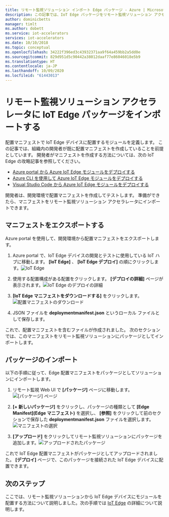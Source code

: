 ```yaml
---
title: リモート監視ソリューション インポート Edge パッケージ - Azure | Microsoft Docs
description: この記事では、IoT Edge パッケージをリモート監視ソリューション アクセラレータにインポートする方法について説明します。
author: dominicbetts
manager: timlt
ms.author: dobett
ms.service: iot-accelerators
services: iot-accelerators
ms.date: 10/10/2018
ms.topic: conceptual
ms.openlocfilehash: 34222f396ed3c43932371aa9f64a459bb2a5dd0e
ms.sourcegitcommit: 829d951d5c90442a38012daaf77e86046018e5b9
ms.translationtype: HT
ms.contentlocale: ja-JP
ms.lasthandoff: 10/09/2020
ms.locfileid: "61443013"
---
```

# <a name="import-an-iot-edge-package-into-your-remote-monitoring-solution-accelerator"></a>リモート監視ソリューション アクセラレータに IoT Edge パッケージをインポートする

配置マニフェストで IoT Edge デバイスに配置するモジュールを定義します。 この記事では、組織内の開発者が既に配置マニフェストを作成していることを前提としています。 開発者がマニフェストを作成する方法については、次の IoT Edge の攻略記事を参照してください。

- [Azure portal から Azure IoT Edge モジュールをデプロイする](../iot-edge/how-to-deploy-modules-portal.md)
- [Azure CLI を使用して Azure IoT Edge モジュールをデプロイする](../iot-edge/how-to-deploy-modules-cli.md)
- [Visual Studio Code から Azure IoT Edge モジュールをデプロイする](../iot-edge/how-to-deploy-modules-vscode.md)

開発者は、開発環境で配置マニフェストを作成してテストします。 準備ができたら、マニフェストをリモート監視ソリューション アクセラレータにインポートできます。

## <a name="export-a-manifest"></a>マニフェストをエクスポートする

Azure portal を使用して、開発環境から配置マニフェストをエクスポートします。

1. Azure portal で、IoT Edge デバイスの開発とテストに使用している IoT ハブに移動します。 **[IoT Edge]** 、 **[IoT Edge デプロイ]** の順にクリックします。![IoT Edge](media/iot-accelerators-remote-monitoring-import-edge-package/iotedge.png)

1. 使用する配置構成がある配置をクリックします。 **[デプロイの詳細]** ページが表示されます。![IoT Edge のデプロイの詳細](media/iot-accelerators-remote-monitoring-import-edge-package/deploymentdetails.png)

1. **[IoT Edge マニフェストをダウンロードする]** をクリックします。![配置マニフェストのダウンロード](media/iot-accelerators-remote-monitoring-import-edge-package/download.png)

1. JSON ファイルを **deploymentmanifest.json** というローカル ファイルとして保存します。

これで、配置マニフェストを含むファイルが作成されました。 次のセクションでは、このマニフェストをリモート監視ソリューションにパッケージとしてインポートします。

## <a name="import-a-package"></a>パッケージのインポート

以下の手順に従って、Edge 配置マニフェストをパッケージとしてソリューションにインポートします。

1. リモート監視 Web UI で **[パッケージ]** ページに移動します。![[パッケージ] ページ](media/iot-accelerators-remote-monitoring-import-edge-package/packagespage.png)

1. **[+ 新しいパッケージ]** をクリックし、パッケージの種類として **[Edge Manifest]\(Edge マニフェスト\)** を選択し、 **[参照]** をクリックして前のセクションで保存した **deploymentmanifest.json** ファイルを選択します。![マニフェストの選択](media/iot-accelerators-remote-monitoring-import-edge-package/selectmanifest.png)

1. **[アップロード]** をクリックしてリモート監視ソリューションにパッケージを追加します。![アップロードされたパッケージ](media/iot-accelerators-remote-monitoring-import-edge-package/uploadedpackage.png)

これで IoT Edge 配置マニフェストがパッケージとしてアップロードされました。 **[デプロイ]** ページで、このパッケージを接続された IoT Edge デバイスに配置できます。

## <a name="next-steps"></a>次のステップ

ここでは、リモート監視ソリューションから IoT Edge デバイスにモジュールを配置する方法について説明しました。次の手順では [IoT Edge](../iot-edge/about-iot-edge.md) の詳細について説明します。
